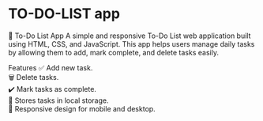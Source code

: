 # TO-DO-LIST app
📝 To-Do List App
A simple and responsive To-Do List web application built using HTML, CSS, and JavaScript. This app helps users manage daily tasks by allowing them to add, mark complete, and delete tasks easily.

Features
✅ Add new task.<br>
🗑️ Delete tasks.<br>
✔️ Mark tasks as complete.<br>
💾 Stores tasks in local storage.<br>
📱 Responsive design for mobile and desktop.<br>
